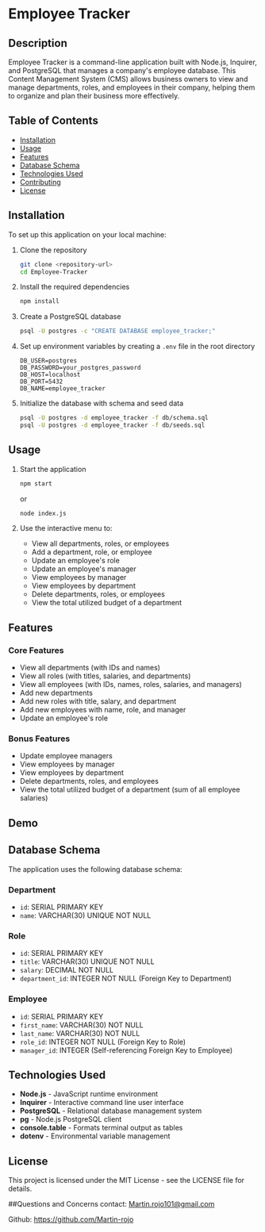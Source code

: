 # Employee Tracker

## Description

Employee Tracker is a command-line application built with Node.js, Inquirer, and PostgreSQL that manages a company's employee database. This Content Management System (CMS) allows business owners to view and manage departments, roles, and employees in their company, helping them to organize and plan their business more effectively.

## Table of Contents

- [Installation](#installation)
- [Usage](#usage)
- [Features](#features)
- [Database Schema](#database-schema)
- [Technologies Used](#technologies-used)
- [Contributing](#contributing)
- [License](#license)

## Installation

To set up this application on your local machine:

1. Clone the repository
    ```bash
    git clone <repository-url>
    cd Employee-Tracker
    ```

2. Install the required dependencies
    ```bash
    npm install
    ```

3. Create a PostgreSQL database
    ```bash
    psql -U postgres -c "CREATE DATABASE employee_tracker;"
    ```

4. Set up environment variables by creating a `.env` file in the root directory
    ```
    DB_USER=postgres
    DB_PASSWORD=your_postgres_password
    DB_HOST=localhost
    DB_PORT=5432
    DB_NAME=employee_tracker
    ```

5. Initialize the database with schema and seed data
    ```bash
    psql -U postgres -d employee_tracker -f db/schema.sql
    psql -U postgres -d employee_tracker -f db/seeds.sql
    ```

## Usage

1. Start the application
    ```bash
    npm start
    ```
    or
    ```bash
    node index.js
    ```

2. Use the interactive menu to:
   - View all departments, roles, or employees
   - Add a department, role, or employee
   - Update an employee's role
   - Update an employee's manager
   - View employees by manager
   - View employees by department
   - Delete departments, roles, or employees
   - View the total utilized budget of a department

## Features

### Core Features

- View all departments (with IDs and names)
- View all roles (with titles, salaries, and departments)
- View all employees (with IDs, names, roles, salaries, and managers)
- Add new departments
- Add new roles with title, salary, and department
- Add new employees with name, role, and manager
- Update an employee's role

### Bonus Features

- Update employee managers
- View employees by manager
- View employees by department
- Delete departments, roles, and employees
- View the total utilized budget of a department (sum of all employee salaries)

## Demo


## Database Schema

The application uses the following database schema:

### Department
- `id`: SERIAL PRIMARY KEY
- `name`: VARCHAR(30) UNIQUE NOT NULL

### Role
- `id`: SERIAL PRIMARY KEY
- `title`: VARCHAR(30) UNIQUE NOT NULL
- `salary`: DECIMAL NOT NULL
- `department_id`: INTEGER NOT NULL (Foreign Key to Department)

### Employee
- `id`: SERIAL PRIMARY KEY
- `first_name`: VARCHAR(30) NOT NULL
- `last_name`: VARCHAR(30) NOT NULL
- `role_id`: INTEGER NOT NULL (Foreign Key to Role)
- `manager_id`: INTEGER (Self-referencing Foreign Key to Employee)

## Technologies Used

- **Node.js** - JavaScript runtime environment
- **Inquirer** - Interactive command line user interface
- **PostgreSQL** - Relational database management system
- **pg** - Node.js PostgreSQL client
- **console.table** - Formats terminal output as tables
- **dotenv** - Environmental variable management
## License

This project is licensed under the MIT License - see the LICENSE file for details.

##Questions and Concerns
contact: Martin.rojo101@gmail.com

Github: https://github.com/Martin-rojo
